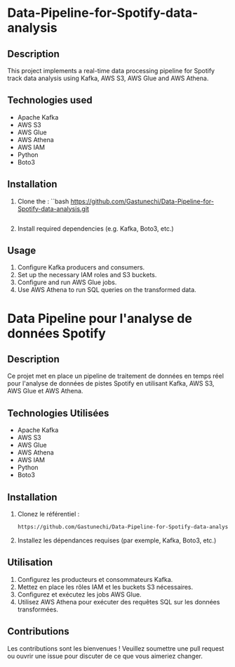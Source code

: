 # Data-Pipeline-for-Spotify-data-analysis

## Description
This project implements a real-time data processing pipeline for Spotify track data analysis using Kafka, AWS S3, AWS Glue and AWS Athena.

## Technologies used
- Apache Kafka
- AWS S3
- AWS Glue
- AWS Athena
- AWS IAM
- Python
- Boto3

## Installation
1. Clone the :
    ``bash
    https://github.com/Gastunechi/Data-Pipeline-for-Spotify-data-analysis.git
    ```
2. Install required dependencies (e.g. Kafka, Boto3, etc.)

## Usage
1. Configure Kafka producers and consumers.
2. Set up the necessary IAM roles and S3 buckets.
3. Configure and run AWS Glue jobs.
4. Use AWS Athena to run SQL queries on the transformed data.


# Data Pipeline pour l'analyse de données Spotify

## Description
Ce projet met en place un pipeline de traitement de données en temps réel pour l'analyse de données de pistes Spotify en utilisant Kafka, AWS S3, AWS Glue et AWS Athena.

## Technologies Utilisées
- Apache Kafka
- AWS S3
- AWS Glue
- AWS Athena
- AWS IAM
- Python
- Boto3

## Installation
1. Clonez le référentiel :
    ```bash
    https://github.com/Gastunechi/Data-Pipeline-for-Spotify-data-analysis.git
    ```
2. Installez les dépendances requises (par exemple, Kafka, Boto3, etc.)

## Utilisation
1. Configurez les producteurs et consommateurs Kafka.
2. Mettez en place les rôles IAM et les buckets S3 nécessaires.
3. Configurez et exécutez les jobs AWS Glue.
4. Utilisez AWS Athena pour exécuter des requêtes SQL sur les données transformées.

## Contributions
Les contributions sont les bienvenues ! Veuillez soumettre une pull request ou ouvrir une issue pour discuter de ce que vous aimeriez changer.


